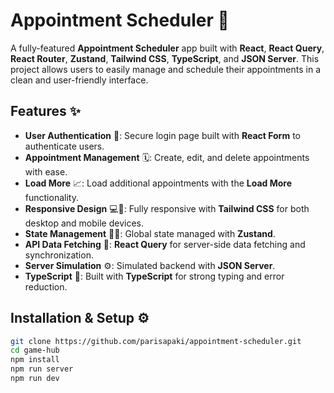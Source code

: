 # Appointment Scheduler 📅

A fully-featured **Appointment Scheduler** app built with **React**, **React Query**, **React Router**, **Zustand**, **Tailwind CSS**, **TypeScript**, and **JSON Server**. This project allows users to easily manage and schedule their appointments in a clean and user-friendly interface.

## Features ✨

- **User Authentication** 🔐: Secure login page built with **React Form** to authenticate users.
- **Appointment Management** 🗓️: Create, edit, and delete appointments with ease.
- **Load More** 📈: Load additional appointments with the **Load More** functionality.
- **Responsive Design** 💻📱: Fully responsive with **Tailwind CSS** for both desktop and mobile devices.
- **State Management** 🧑‍💻: Global state managed with **Zustand**.
- **API Data Fetching** 🔄: **React Query** for server-side data fetching and synchronization.
- **Server Simulation** ⚙️: Simulated backend with **JSON Server**.
- **TypeScript** 🔧: Built with **TypeScript** for strong typing and error reduction.

## Installation & Setup ⚙️

```bash
git clone https://github.com/parisapaki/appointment-scheduler.git
cd game-hub
npm install
npm run server
npm run dev
